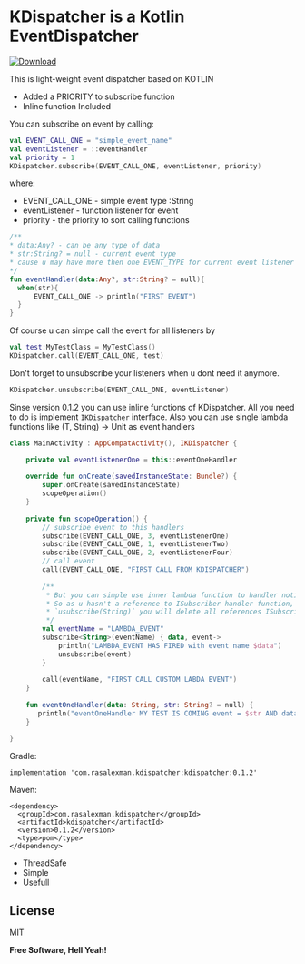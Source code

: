 # KDispatcher is a Kotlin EventDispatcher
[ ![Download](https://api.bintray.com/packages/sphc/KDispatcher/kdispatcher/images/download.svg) ](https://bintray.com/sphc/KDispatcher/kdispatcher/_latestVersion)

This is light-weight event dispatcher based on KOTLIN
+ Added a PRIORITY to subscribe function
+ Inline function Included

You can subscribe on event by calling:
```kotlin
val EVENT_CALL_ONE = "simple_event_name"
val eventListener = ::eventHandler
val priority = 1
KDispatcher.subscribe(EVENT_CALL_ONE, eventListener, priority)
```
where:
- EVENT_CALL_ONE - simple event type :String
- eventListener - function listener for event
- priority - the priority to sort calling functions


```kotlin
/**
* data:Any? - can be any type of data
* str:String? = null - current event type
* cause u may have more then one EVENT_TYPE for current event listener
*/
fun eventHandler(data:Any?, str:String? = null){
  when(str){
      EVENT_CALL_ONE -> println("FIRST EVENT")
  }
}
```
Of course u can simpe call the event for all listeners by
```kotlin
val test:MyTestClass = MyTestClass()
KDispatcher.call(EVENT_CALL_ONE, test)
```

Don't forget to unsubscribe your listeners when u dont need it anymore.
```kotlin
KDispatcher.unsubscribe(EVENT_CALL_ONE, eventListener)
```

Sinse version 0.1.2 you can use inline functions of KDispatcher. All you need to do is implement `IKDispatcher` interface. Also you can use single lambda functions like (T, String) -> Unit as event handlers
```kotlin
class MainActivity : AppCompatActivity(), IKDispatcher {

    private val eventListenerOne = this::eventOneHandler
    
    override fun onCreate(savedInstanceState: Bundle?) {
        super.onCreate(savedInstanceState)
        scopeOperation()
    }
    
    private fun scopeOperation() {
        // subscribe event to this handlers
        subscribe(EVENT_CALL_ONE, 3, eventListenerOne)
        subscribe(EVENT_CALL_ONE, 1, eventListenerTwo)
        subscribe(EVENT_CALL_ONE, 2, eventListenerFour)
        // call event
        call(EVENT_CALL_ONE, "FIRST CALL FROM KDISPATCHER")
        
        /**
         * But you can simple use inner lambda function to handler notification.
         * So as u hasn't a reference to ISubscriber handler function, when you call
         * `usubscribe(String)` you will delete all references ISubscriber-listener
         */
        val eventName = "LAMBDA_EVENT"
        subscribe<String>(eventName) { data, event->
            println("LAMBDA_EVENT HAS FIRED with event name $data")
            unsubscribe(event)
        }
        
        call(eventName, "FIRST CALL CUSTOM LABDA EVENT")
    }
    
    fun eventOneHandler(data: String, str: String? = null) {
       println("eventOneHandler MY TEST IS COMING event = $str AND data = $data")
    }

}
```

Gradle: 
```
implementation 'com.rasalexman.kdispatcher:kdispatcher:0.1.2'
```

Maven:
```
<dependency>
  <groupId>com.rasalexman.kdispatcher</groupId>
  <artifactId>kdispatcher</artifactId>
  <version>0.1.2</version>
  <type>pom</type>
</dependency>
```

- ThreadSafe
- Simple
- Usefull

License
----

MIT


**Free Software, Hell Yeah!**
